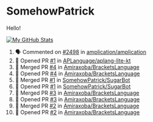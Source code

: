 # SomehowPatrick
Hello!

[![My GitHub Stats](https://github-readme-stats.vercel.app/api/?username=somehowpatrick&count_private=true&theme=tokyonight&showicons=true)]()

<!--START_SECTION:activity-->
1. 🗣 Commented on [#2498](https://github.com/amplication/amplication/issues/2498) in [amplication/amplication](https://github.com/amplication/amplication)
2. 💪 Opened PR [#1](https://github.com/APLanguage/aplang-lite-kt/pull/1) in [APLanguage/aplang-lite-kt](https://github.com/APLanguage/aplang-lite-kt)
3. 🎉 Merged PR [#4](https://github.com/Amiraxoba/BracketsLanguage/pull/4) in [Amiraxoba/BracketsLanguage](https://github.com/Amiraxoba/BracketsLanguage)
4. 💪 Opened PR [#4](https://github.com/Amiraxoba/BracketsLanguage/pull/4) in [Amiraxoba/BracketsLanguage](https://github.com/Amiraxoba/BracketsLanguage)
5. 🎉 Merged PR [#1](https://github.com/SomehowPatrick/SugarBot/pull/1) in [SomehowPatrick/SugarBot](https://github.com/SomehowPatrick/SugarBot)
6. 💪 Opened PR [#1](https://github.com/SomehowPatrick/SugarBot/pull/1) in [SomehowPatrick/SugarBot](https://github.com/SomehowPatrick/SugarBot)
7. 🎉 Merged PR [#3](https://github.com/Amiraxoba/BracketsLanguage/pull/3) in [Amiraxoba/BracketsLanguage](https://github.com/Amiraxoba/BracketsLanguage)
8. 💪 Opened PR [#3](https://github.com/Amiraxoba/BracketsLanguage/pull/3) in [Amiraxoba/BracketsLanguage](https://github.com/Amiraxoba/BracketsLanguage)
9. 🎉 Merged PR [#2](https://github.com/Amiraxoba/BracketsLanguage/pull/2) in [Amiraxoba/BracketsLanguage](https://github.com/Amiraxoba/BracketsLanguage)
10. 💪 Opened PR [#2](https://github.com/Amiraxoba/BracketsLanguage/pull/2) in [Amiraxoba/BracketsLanguage](https://github.com/Amiraxoba/BracketsLanguage)
<!--END_SECTION:activity-->
